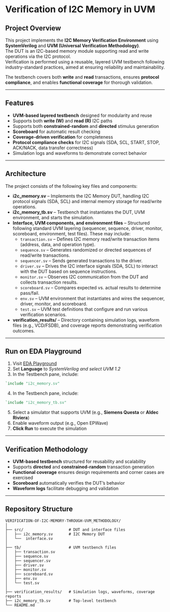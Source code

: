 # **Verification of I2C Memory in UVM**

## **Project Overview**

This project implements the **I2C Memory Verification Environment** using **SystemVerilog** and **UVM (Universal Verification Methodology)**.  
The DUT is an I2C-based memory module supporting read and write operations via the I2C protocol.  
Verification is performed using a reusable, layered UVM testbench following industry-standard practices, aimed at ensuring reliability and maintainability.

The testbench covers both **write** and **read** transactions, ensures **protocol compliance**, and enables **functional coverage** for thorough validation.

---

## **Features**

- **UVM-based layered testbench** designed for modularity and reuse  
- Supports both **write (W)** and **read (R)** I2C paths  
- Supports both **constrained-random** and **directed** stimulus generation  
- **Scoreboard** for automatic result checking  
- **Coverage-driven verification** for completeness  
- **Protocol compliance checks** for I2C signals (SDA, SCL, START, STOP, ACK/NACK, data transfer correctness)  
- Simulation logs and waveforms to demonstrate correct behavior  

---

## **Architecture**

The project consists of the following key files and components:

- **i2c_memory.sv** – Implements the I2C Memory DUT, handling I2C protocol signals (SDA, SCL) and internal memory storage for read/write operations.  
- **i2c_memory_tb.sv** – Testbench that instantiates the DUT, UVM environment, and starts the simulation.  
- **Interface, UVM components, and environment files** – Structured following standard UVM layering (sequencer, sequence, driver, monitor, scoreboard, environment, test files). These may include:
  - `transaction.sv` – Defines I2C memory read/write transaction items (address, data, and operation type).  
  - `sequence.sv` – Generates randomized or directed sequences of read/write transactions.  
  - `sequencer.sv` – Sends generated transactions to the driver.  
  - `driver.sv` – Drives the I2C interface signals (SDA, SCL) to interact with the DUT based on sequence instructions.  
  - `monitor.sv` – Observes I2C communication from the DUT and collects transaction results.  
  - `scoreboard.sv` – Compares expected vs. actual results to determine pass/fail.  
  - `env.sv` – UVM environment that instantiates and wires the sequencer, driver, monitor, and scoreboard.  
  - `test.sv` – UVM test definitions that configure and run various verification scenarios.  
- **verification_results/** – Directory containing simulation logs, waveform files (e.g., VCD/FSDB), and coverage reports demonstrating verification outcomes.  

---

## **Run on EDA Playground**

1. Visit [EDA Playground](https://www.edaplayground.com/)  
2. Set **Language** to *SystemVerilog and select UVM 1.2*  
3.  In the Testbench pane, include:
```verilog
`include "i2c_memory.sv"
```
4. In the Testbench pane, include:
```verilog
`include "i2c_memory_tb.sv"
```
5. Select a simulator that supports UVM (e.g., **Siemens Questa** or **Aldec Riviera**)  
6. Enable waveform output (e.g., Open EPWave)  
7. **Click Run** to execute the simulation  

---

## **Verification Methodology**

- **UVM-based testbench** structured for reusability and scalability  
- Supports **directed** and **constrained-random** transaction generation  
- **Functional coverage** ensures design requirements and corner cases are exercised  
- **Scoreboard** automatically verifies the DUT’s behavior  
- **Waveform logs** facilitate debugging and validation  

---

## **Repository Structure**

```
VERIFICATION-OF-I2C-MEMORY-THROUGH-UVM_METHODOLOGY/
│
├── src/                    # DUT and interface files
│   ├── i2c_memory.sv       # I2C Memory DUT
│   └──  interface.sv
│
├── tb/                     # UVM testbench files
│   ├── transaction.sv
│   ├── sequence.sv
│   ├── sequencer.sv
│   ├── driver.sv
│   ├── monitor.sv
│   ├── scoreboard.sv
│   ├── env.sv
│   └── test.sv
│
├── verification_results/   # Simulation logs, waveforms, coverage reports
├── i2c_memory_tb.sv        # Top-level testbench
└── README.md
```

